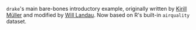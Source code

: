 `drake`'s main bare-bones introductory example, originally written by [Kirill Müller](https://github.com/krlmlr) and modified by [Will Landau](https://github.com/wlandau). Now based on R's built-in `airquality` dataset.